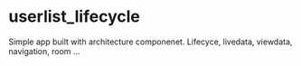 # userlist_lifecycle
Simple app built with architecture componenet. Lifecyce, livedata, viewdata, navigation, room ...
